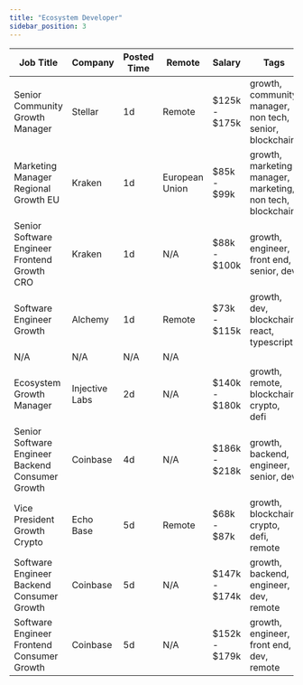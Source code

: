 ```yaml
---
title: "Ecosystem Developer"
sidebar_position: 3
---
```


| Job Title | Company | Posted Time | Remote | Salary | Tags | Apply Link |
|-----------|---------|-------------|--------|--------|------|------------|
| Senior Community Growth Manager | Stellar | 1d | Remote | $125k - $175k | growth, community manager, non tech, senior, blockchain | [Apply](https://web3.career/senior-community-growth-manager-stellar/96937) |
| Marketing Manager Regional Growth EU | Kraken | 1d | European Union | $85k - $99k | growth, marketing manager, marketing, non tech, blockchain | [Apply](https://web3.career/marketing-manager-regional-growth-eu-kraken/96916) |
| Senior Software Engineer Frontend Growth CRO | Kraken | 1d | N/A | $88k - $100k | growth, engineer, front end, senior, dev | [Apply](https://web3.career/senior-software-engineer-frontend-growth-cro-kraken/96913) |
| Software Engineer Growth | Alchemy | 1d | Remote | $73k - $115k | growth, dev, blockchain, react, typescript | [Apply](https://web3.career/software-engineer-growth-alchemy/58033) |
| N/A | N/A | N/A | N/A |  |  | [Apply](https://web3.career/metana) |
| Ecosystem Growth Manager | Injective Labs | 2d | N/A | $140k - $180k | growth, remote, blockchain, crypto, defi | [Apply](https://web3.career/ecosystem-growth-manager-injectivelabs/96809) |
| Senior Software Engineer Backend Consumer Growth | Coinbase | 4d | N/A | $186k - $218k | growth, backend, engineer, senior, dev | [Apply](https://web3.career/senior-software-engineer-backend-consumer-growth-coinbase/96720) |
| Vice President Growth Crypto | Echo Base | 5d | Remote | $68k - $87k | growth, blockchain, crypto, defi, remote | [Apply](https://web3.career/vice-president-growth-crypto-echobase/96696) |
| Software Engineer Backend Consumer Growth | Coinbase | 5d | N/A | $147k - $174k | growth, backend, engineer, dev, remote | [Apply](https://web3.career/software-engineer-backend-consumer-growth-coinbase/96695) |
| Software Engineer Frontend Consumer Growth | Coinbase | 5d | N/A | $152k - $179k | growth, engineer, front end, dev, remote | [Apply](https://web3.career/software-engineer-frontend-consumer-growth-coinbase/96694) |
